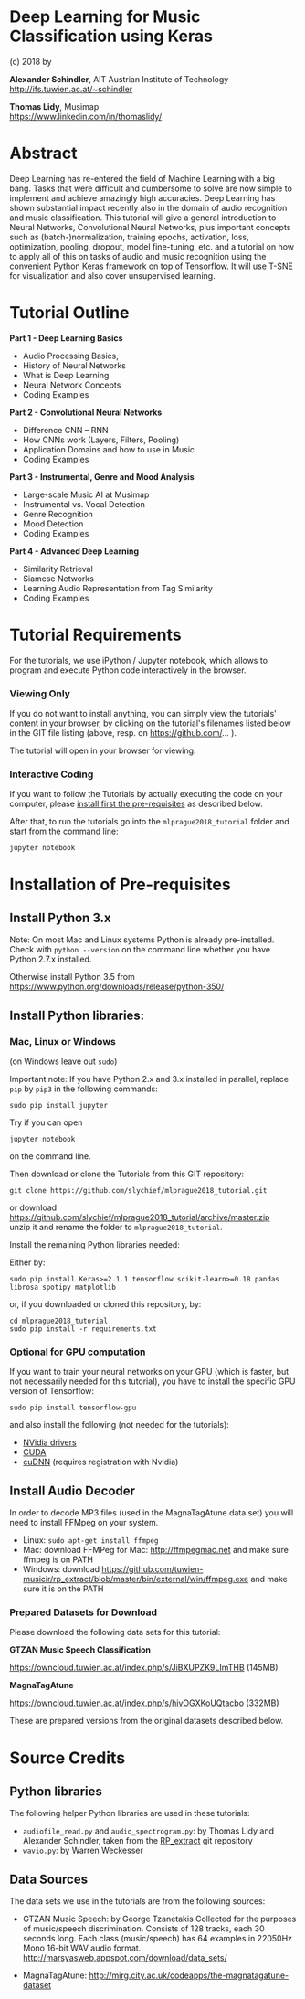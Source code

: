 # Deep Learning for Music Classification using Keras

(c) 2018 by

**Alexander Schindler**, AIT Austrian Institute of Technology<br>
http://ifs.tuwien.ac.at/~schindler

**Thomas Lidy**, Musimap<br>
https://www.linkedin.com/in/thomaslidy/

# Abstract

Deep Learning has re-entered the field of Machine Learning with a big bang. Tasks that were difficult and cumbersome to solve are now simple to implement and achieve amazingly high accuracies. Deep Learning has shown substantial impact recently also in the domain of audio recognition and music classification. This tutorial will give a general introduction to Neural Networks, Convolutional Neural Networks, plus important concepts such as (batch-)normalization, training epochs, activation, loss, optimization, pooling, dropout, model fine-tuning, etc. and a tutorial on how to apply all of this on tasks of audio and music recognition using the convenient Python Keras framework on top of Tensorflow. It will use T-SNE for visualization and also cover unsupervised learning.

# Tutorial Outline

**Part 1 - Deep Learning Basics**
  * Audio Processing Basics, 
  * History of Neural Networks
  * What is Deep Learning
  * Neural Network Concepts
  * Coding Examples

**Part 2 - Convolutional Neural Networks**
  * Difference CNN – RNN
  * How CNNs work (Layers, Filters, Pooling)
  * Application Domains and how to use in Music
  * Coding Examples

**Part 3 - Instrumental, Genre and Mood Analysis**
  * Large-scale Music AI at Musimap
  * Instrumental vs. Vocal Detection
  * Genre Recognition
  * Mood Detection
  * Coding Examples

**Part 4 - Advanced Deep Learning**
  * Similarity Retrieval
  * Siamese Networks
  * Learning Audio Representation from Tag Similarity
  * Coding Examples

# Tutorial Requirements

For the tutorials, we use iPython / Jupyter notebook, which allows to program and execute Python code interactively in the browser.

### Viewing Only

If you do not want to install anything, you can simply view the tutorials' content in your browser, by clicking on the tutorial's filenames listed below in the GIT file listing (above, resp. on https://github.com/... ).

The tutorial will open in your browser for viewing.

### Interactive Coding

If you want to follow the Tutorials by actually executing the code on your computer, please [install first the pre-requisites](#installation-of-pre-requisites) as described below.

After that, to run the tutorials go into the `mlprague2018_tutorial` folder and start from the command line:

`jupyter notebook`


# Installation of Pre-requisites

## Install Python 3.x

Note: On most Mac and Linux systems Python is already pre-installed. Check with `python --version` on the command line whether you have Python 2.7.x installed.

Otherwise install Python 3.5 from https://www.python.org/downloads/release/python-350/

## Install Python libraries:

### Mac, Linux or Windows

(on Windows leave out `sudo`)

Important note: If you have Python 2.x and 3.x installed in parallel, replace `pip` by `pip3` in the following commands:

```
sudo pip install jupyter
```

Try if you can open 
```
jupyter notebook
```
on the command line. 

Then download or clone the Tutorials from this GIT repository:

```
git clone https://github.com/slychief/mlprague2018_tutorial.git
```
or download https://github.com/slychief/mlprague2018_tutorial/archive/master.zip <br/>
unzip it and rename the folder to `mlprague2018_tutorial`.

Install the remaining Python libraries needed:

Either by:

```
sudo pip install Keras>=2.1.1 tensorflow scikit-learn>=0.18 pandas librosa spotipy matplotlib
```

or, if you downloaded or cloned this repository, by:

```
cd mlprague2018_tutorial
sudo pip install -r requirements.txt
```

### Optional for GPU computation

If you want to train your neural networks on your GPU (which is faster, but not necessarily needed for this tutorial),
you have to install the specific GPU version of Tensorflow:

```
sudo pip install tensorflow-gpu
```

and also install the following (not needed for the tutorials):

* [NVidia drivers](http://www.nvidia.com/Download/index.aspx?lang=en-us)
* [CUDA](https://developer.nvidia.com/cuda-downloads)
* [cuDNN](https://developer.nvidia.com/cudnn) (requires registration with Nvidia)


## Install Audio Decoder

In order to decode MP3 files (used in the MagnaTagAtune data set) you will need to install FFMpeg on your system.

* Linux: `sudo apt-get install ffmpeg`
* Mac: download FFMPeg for Mac: http://ffmpegmac.net and make sure ffmpeg is on PATH
* Windows: download https://github.com/tuwien-musicir/rp_extract/blob/master/bin/external/win/ffmpeg.exe and make sure it is on the PATH



### Prepared Datasets for Download

Please download the following data sets for this tutorial:

**GTZAN Music Speech Classification**

https://owncloud.tuwien.ac.at/index.php/s/JiBXUPZK9LImTHB (145MB)

**MagnaTagAtune**

https://owncloud.tuwien.ac.at/index.php/s/hivOGXKoUQtacbo (332MB)

These are prepared versions from the original datasets described below.


# Source Credits

## Python libraries

The following helper Python libraries are used in these tutorials:

* `audiofile_read.py` and `audio_spectrogram.py`: by Thomas Lidy and Alexander Schindler, taken from the [RP_extract](https://github.com/tuwien-musicir/rp_extract) git repository
* `wavio.py`: by Warren Weckesser

## Data Sources

The data sets we use in the tutorials are from the following sources:

* GTZAN Music Speech:
by George Tzanetakis
Collected for the purposes of music/speech discrimination. Consists of 128 tracks, each 30 seconds long. Each class (music/speech) has 64 examples in 22050Hz Mono 16-bit WAV audio format.
http://marsyasweb.appspot.com/download/data_sets/

* MagnaTagAtune:
http://mirg.city.ac.uk/codeapps/the-magnatagatune-dataset
